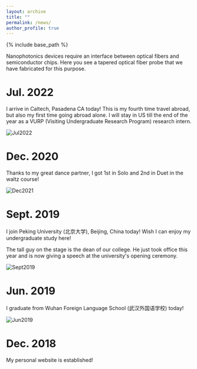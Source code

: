 ```yaml
---
layout: archive
title: ""
permalink: /news/
author_profile: true
---
```


{% include base_path %}

<div class="airspace-rich-text">
  <div class="rich-text"><p data-block-key="k2rxd">Nanophotonics devices require an interface between optical fibers and semiconductor chips. Here you see a tapered optical fiber probe that we have fabricated for this purpose.</p><p data-block-key="ft1te"></p>
  </div>
  

Jul. 2022
======
I arrive in Caltech, Pasadena CA today! This is my fourth time travel abroad, but also my first time going abroad alone. I will stay in US till the end of the year as a VURP (Visiting Undergraduate Research Program) research intern.

![Jul2022](https://yuyue11443.github.io/images/Jul2022.jpg#=150*60)

Dec. 2020
======
Thanks to my great dance partner, I got 1st in Solo and 2nd in Duet in the waltz course! 

![Dec2021](https://yuyue11443.github.io/images/Dec2021.jpg)

Sept. 2019
======
I join Peking University (北京大学), Beijing, China today! Wish I can enjoy my undergraduate study here!

The tall guy on the stage is the dean of our college. He just took office this year and is now giving a speech at the university's opening ceremony.

![Sept2019](https://yuyue11443.github.io/images/Sept2019.jpg)

Jun. 2019
======
I graduate from Wuhan Foreign Language School (武汉外国语学校) today!

![Jun2019](https://yuyue11443.github.io/images/Jun2019.jpg)
  
Dec. 2018
======
My personal website is established!
